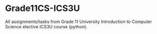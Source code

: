 # Grade11CS-ICS3U
All assignments/tasks from Grade 11 University Introduction to Computer Science elective ICS3U course (python).
